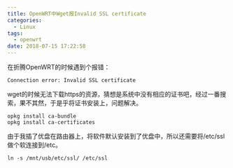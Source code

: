```yaml
---
title: OpenWRT中Wget报Invalid SSL certificate
categories:
  - Linux
tags:
  - openwrt
date: 2018-07-15 17:22:58
---
```


 在折腾OpenWRT的时候遇到个报错：

```shell
Connection error: Invalid SSL certificate
```

wget的时候无法下载https的资源，猜想是系统中没有相应的证书吧，经过一番搜索，果不其然，于是乎将证书安装上，问题解决。

```shell
opkg install ca-bundle
opkg install ca-certificates
```

由于我插了优盘在路由器上，将软件默认安装到了优盘中，所以还需要将/etc/ssl做个软连接到/etc。

```shell
ln -s /mnt/usb/etc/ssl/ /etc/ssl
```


